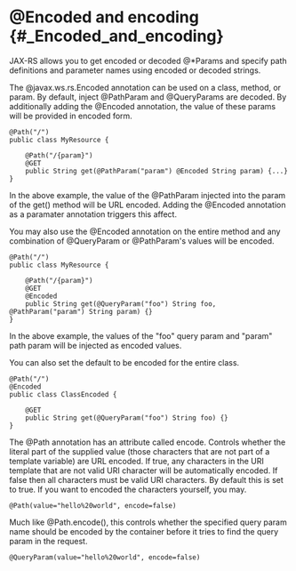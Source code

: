 @Encoded and encoding {#_Encoded_and_encoding}
=====================

JAX-RS allows you to get encoded or decoded @\*Params and specify path
definitions and parameter names using encoded or decoded strings.

The @javax.ws.rs.Encoded annotation can be used on a class, method, or
param. By default, inject @PathParam and @QueryParams are decoded. By
additionally adding the @Encoded annotation, the value of these params
will be provided in encoded form.

    @Path("/")
    public class MyResource {

        @Path("/{param}")
        @GET
        public String get(@PathParam("param") @Encoded String param) {...}
    }

In the above example, the value of the @PathParam injected into the
param of the get() method will be URL encoded. Adding the @Encoded
annotation as a paramater annotation triggers this affect.

You may also use the @Encoded annotation on the entire method and any
combination of @QueryParam or @PathParam's values will be encoded.

    @Path("/")
    public class MyResource {
      
        @Path("/{param}")
        @GET
        @Encoded
        public String get(@QueryParam("foo") String foo, @PathParam("param") String param) {}
    }

In the above example, the values of the "foo" query param and "param"
path param will be injected as encoded values.

You can also set the default to be encoded for the entire class.

    @Path("/")
    @Encoded
    public class ClassEncoded {
      
        @GET
        public String get(@QueryParam("foo") String foo) {}
    }

The @Path annotation has an attribute called encode. Controls whether
the literal part of the supplied value (those characters that are not
part of a template variable) are URL encoded. If true, any characters in
the URI template that are not valid URI character will be automatically
encoded. If false then all characters must be valid URI characters. By
default this is set to true. If you want to encoded the characters
yourself, you may.

    @Path(value="hello%20world", encode=false)

Much like @Path.encode(), this controls whether the specified query
param name should be encoded by the container before it tries to find
the query param in the request.

    @QueryParam(value="hello%20world", encode=false)
